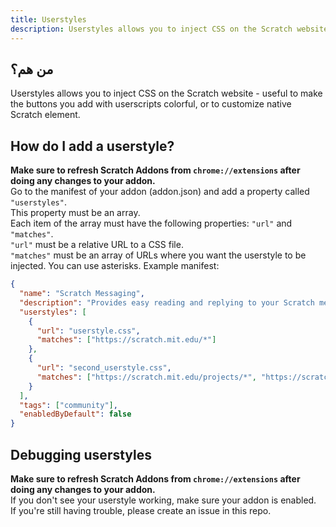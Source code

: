 ```yaml
---
title: Userstyles
description: Userstyles allows you to inject CSS on the Scratch website - useful to make the buttons you add with userscripts colorful, or to customize native Scratch element.
---
```

## من هم؟
Userstyles allows you to inject CSS on the Scratch website - useful to make the buttons you add with userscripts colorful, or to customize native Scratch element.

## How do I add a userstyle?
**Make sure to refresh Scratch Addons from `chrome://extensions` after doing any changes to your addon.**  
Go to the manifest of your addon (addon.json) and add a property called `"userstyles"`.  
This property must be an array.  
Each item of the array must have the following properties: `"url"` and `"matches"`.  
`"url"` must be a relative URL to a CSS file.  
`"matches"` must be an array of URLs where you want the userstyle to be injected. You can use asterisks.
Example manifest:
```json
{
  "name": "Scratch Messaging",
  "description": "Provides easy reading and replying to your Scratch messages.",
  "userstyles": [
    {
      "url": "userstyle.css",
      "matches": ["https://scratch.mit.edu/*"]
    },
    {
      "url": "second_userstyle.css",
      "matches": ["https://scratch.mit.edu/projects/*", "https://scratch.mit.edu/users/*"]
    }
  ],
  "tags": ["community"],
  "enabledByDefault": false
}
```

## Debugging userstyles
**Make sure to refresh Scratch Addons from `chrome://extensions` after doing any changes to your addon.**  
If you don't see your userstyle working, make sure your addon is enabled.  
If you're still having trouble, please create an issue in this repo.
